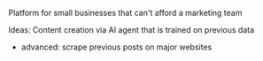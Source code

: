 Platform for small businesses that can't afford a marketing team

Ideas:
Content creation via AI agent that is trained on previous data
-   advanced: scrape previous posts on major websites 

